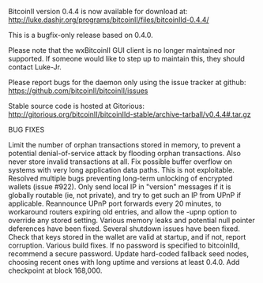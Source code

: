 BitcoinII version 0.4.4 is now available for download at:
http://luke.dashjr.org/programs/bitcoinII/files/bitcoinIId-0.4.4/

This is a bugfix-only release based on 0.4.0.

Please note that the wxBitcoinII GUI client is no longer maintained nor supported. If someone would like to step up to maintain this, they should contact Luke-Jr.

Please report bugs for the daemon only using the issue tracker at github:
https://github.com/bitcoinII/bitcoinII/issues

Stable source code is hosted at Gitorious:
http://gitorious.org/bitcoinII/bitcoinIId-stable/archive-tarball/v0.4.4#.tar.gz

BUG FIXES

Limit the number of orphan transactions stored in memory, to prevent a potential denial-of-service attack by flooding orphan transactions. Also never store invalid transactions at all.
Fix possible buffer overflow on systems with very long application data paths. This is not exploitable.
Resolved multiple bugs preventing long-term unlocking of encrypted wallets (issue #922).
Only send local IP in "version" messages if it is globally routable (ie, not private), and try to get such an IP from UPnP if applicable.
Reannounce UPnP port forwards every 20 minutes, to workaround routers expiring old entries, and allow the -upnp option to override any stored setting.
Various memory leaks and potential null pointer deferences have been
fixed.
Several shutdown issues have been fixed.
Check that keys stored in the wallet are valid at startup, and if not,
report corruption.
Various build fixes.
If no password is specified to bitcoinIId, recommend a secure password.
Update hard-coded fallback seed nodes, choosing recent ones with long uptime and versions at least 0.4.0.
Add checkpoint at block 168,000.

